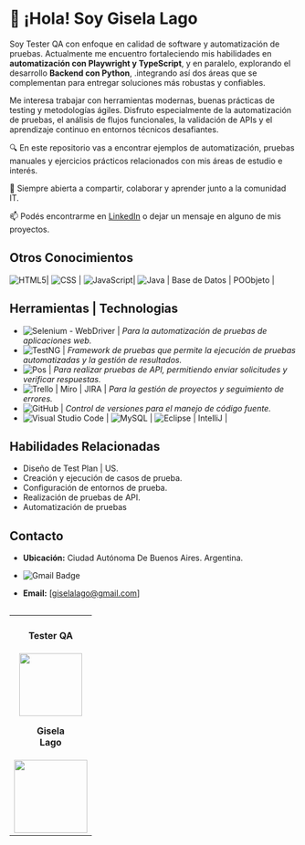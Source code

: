 
 # 👋 ¡Hola! Soy Gisela Lago

Soy Tester QA con enfoque en calidad de software y automatización de pruebas. Actualmente me encuentro fortaleciendo mis habilidades en **automatización con Playwright y TypeScript**, y en paralelo, explorando el desarrollo **Backend con Python**, .integrando así dos áreas que se complementan para entregar soluciones más robustas y confiables.

Me interesa trabajar con herramientas modernas, buenas prácticas de testing y metodologías ágiles. Disfruto especialmente de la automatización de pruebas, el análisis de flujos funcionales, la validación de APIs y el aprendizaje continuo en entornos técnicos desafiantes.

🔍 En este repositorio vas a encontrar ejemplos de automatización, pruebas manuales y ejercicios prácticos relacionados con mis áreas de estudio e interés.

💬 Siempre abierta a compartir, colaborar y aprender junto a la comunidad IT.

📫 Podés encontrarme en [LinkedIn](https://www.linkedin.com/in/giselalago) o dejar un mensaje en alguno de mis proyectos.


## Otros Conocimientos

![HTML5](https://img.shields.io/badge/-HTML5-333333?style=flat&logo=HTML5)| ![CSS](https://img.shields.io/badge/-CSS-333333?style=flat&logo=CSS3&logoColor=1572B6) | ![JavaScript](https://img.shields.io/badge/-JavaScript-333333?style=flat&logo=javascript)| ![Java](https://img.shields.io/badge/-Java-333333?style=flat&logo=Java&logoColor=007396) | Base de Datos | POObjeto | 


## Herramientas | Technologias

- ![Selenium - WebDriver](https://img.shields.io/badge/SeleniumWebDriver-Green?style=plastic&logoSize=auto&labelColor=green&color=green) | *Para la automatización de pruebas de aplicaciones web.*
- ![TestNG](https://img.shields.io/badge/TestNG-Red?style=plastic&logoColor=red&logoSize=auto&labelColor=red&color=black) | *Framework de pruebas que permite la ejecución de pruebas automatizadas y la gestión de resultados.*
- ![Pos](
https://img.shields.io/badge/Postman-Orange?style=plastic&logoSize=auto&labelColor=rgb&color=orange) | *Para realizar pruebas de API, permitiendo enviar solicitudes y verificar respuestas.*
- ![Trello](https://img.shields.io/badge/-Trello-333333?style=flat&logo=trello&logoColor=007ACC) | Miro | JIRA |  *Para la gestión de proyectos y seguimiento de errores.*
- ![GitHub](https://img.shields.io/badge/-GitHub-333333?style=flat&logo=github) | *Control de versiones para el manejo de código fuente.*
- ![Visual Studio Code](https://img.shields.io/badge/-Visual%20Studio%20Code-333333?style=flat&logo=visual-studio-code&logoColor=007ACC)  | ![MySQL](https://img.shields.io/badge/-MySQL-333333?style=flat&logo=mysql) | ![Eclipse](https://img.shields.io/badge/-Eclipse-333333?style=flat&logo=eclipse-ide&logoColor=2C2255) | IntelliJ |

## Habilidades Relacionadas
- Diseño de Test Plan | US.
- Creación y ejecución de casos de prueba.
- Configuración de entornos de prueba.
- Realización de pruebas de API.
- Automatización de pruebas


## Contacto

- **Ubicación:** Ciudad Autónoma De Buenos Aires. Argentina.
- 
  ![Gmail Badge](https://img.shields.io/badge/-giselalago@gmail.com-006bed?style=flat-square&logo=Gmail&logoColor=white&link=mailto:giselalago@gmail.com)

- **Email:** [giselalago@gmail.com]
<table align='left'>
  <tr>
    <td align='center'>
      <div>
       <h4>Tester QA</h4>
        <a href="https://www.notion.so/Gisela-Lago-7d2c8e3b2e794d53894a8fcc8318ca81">
          <img width="110" src="https://github.com/user-attachments/assets/4d6f9204-8958-452a-b2b7-44098d9f357e"/>
        </a>
          <h4 style="margin-top: 1rem;">Gisela <br> Lago</h4>
        <div style='display: flex; flex-direction: column'>
          <a href="https://www.linkedin.com/in/giselalago/" target="_blank">
            <img style='width:8rem' src="https://img.shields.io/badge/linkedin%20-%230077B5.svg?&style=for-the-badge&logo=linkedin&logoColor=white="/>
  </tr>
</table>
